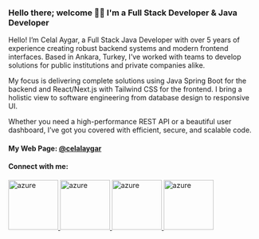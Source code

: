 ### Hello there; welcome 👋🏾 I'm a Full Stack Developer & Java Developer

Hello! I’m Celal Aygar, a Full Stack Java Developer with over 5 years of experience creating robust backend systems and modern frontend interfaces. Based in Ankara, Turkey, I’ve worked with teams to develop solutions for public institutions and private companies alike.

My focus is delivering complete solutions using Java Spring Boot for the backend and React/Next.js with Tailwind CSS for the frontend. I bring a holistic view to software engineering from database design to responsive UI.

Whether you need a high-performance REST API or a beautiful user dashboard, I’ve got you covered with efficient, secure, and scalable code.

#### My Web Page:  <a href="https://celalaygar.github.io/" target="_blank" > @celalaygar  </a>
#### Connect with me:

<a href="https://www.linkedin.com/in/celalaygar/" target="_blank" > 
    <img src="https://www.vectorlogo.zone/logos/linkedin/linkedin-ar21.svg" alt="azure" width="100"  /> 
</a>
<a href="https://stackoverflow.com/users/12014524/hac%c4%b1-celal-aygar" target="_blank"  > 
    <img src="https://www.vectorlogo.zone/logos/stackoverflow/stackoverflow-ar21.svg" alt="azure" width="100"  /> 
</a>
<a href="https://medium.com/@celalaygar" target="_blank"  > 
    <img src="https://www.vectorlogo.zone/logos/medium/medium-ar21.svg" alt="azure" width="100" /> 
</a>
<a href="https://www.youtube.com/@celalaygar" target="_blank" > 
    <img src="https://www.vectorlogo.zone/logos/youtube/youtube-ar21.svg" alt="azure" width="100" /> 
</a>

 
